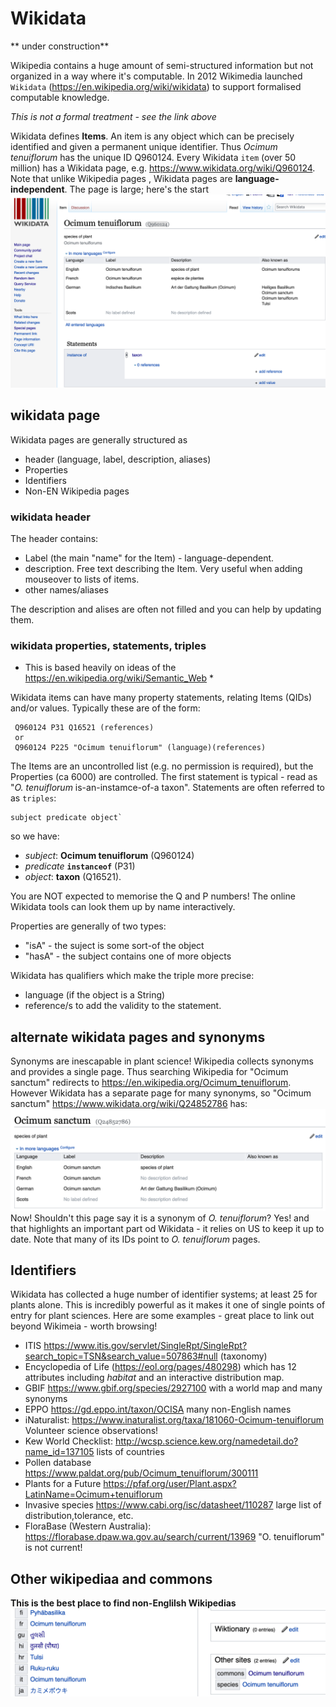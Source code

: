# Wikidata
** under construction**

Wikipedia contains a huge amount of semi-structured information but not organized in a way where it's computable. In 2012 
Wikimedia launched `Wikidata` (https://en.wikipedia.org/wiki/wikidata) to support formalised computable knowledge.

*This is not a formal treatment - see the link above*

Wikidata defines **Items**. An item is any object which can be precisely identified and given a permanent unique identifier. Thus *Ocimum tenuiflorum* has the unique ID Q960124. Every Wikidata `item` (over 50 million) has a Wikidata page, e.g.
https://www.wikidata.org/wiki/Q960124. Note that unlike Wikipedia pages , Wikidata pages are **language-independent**. The page is large; here's the start
![](wd_otenuiflorum.png)

## wikidata page

Wikidata pages are generally structured as 
 * header (language, label, description, aliases)
 * Properties
 * Identifiers
 * Non-EN Wikipedia pages 
 

### wikidata header

The header contains:
 * Label (the main "name" for the Item) - language-dependent.
 * description. Free text describing the Item. Very useful when adding mouseover to lists of items.
 * other names/aliases
 
 The description and alises are often not filled and you can help by updating them.

### wikidata properties, statements, triples
* This is based heavily on ideas of the https://en.wikipedia.org/wiki/Semantic_Web *

Wikidata items can have many property statements, relating Items (QIDs) and/or values. Typically these are of the form:
```
 Q960124 P31 Q16521 (references)
 or
 Q960124 P225 "Ocimum tenuiflorum" (language)(references)
 ```
The Items are an uncontrolled list (e.g. no permission is required), but the Properties (ca 6000) are controlled. 
The first statement is typical - read as "*O. tenuiflorum* is-an-instamce-of-a taxon". Statements are often referred to as `triples`:
```
subject predicate object`
```
so we have:
 * *subject*: **Ocimum tenuiflorum** (Q960124)
 * *predicate* **`instanceof`** (P31)
 * *object*: **taxon** (Q16521).
 
 You are NOT expected to memorise the Q and P numbers! The online Wikidata tools can look them up by name interactively.

Properties are generally of two types:
 * "isA" - the suject is some sort-of the object
 * "hasA" - the subject contains one of more objects
 
 Wikidata has qualifiers which make the triple more precise:
 * language (if the object is a String)
 * reference/s to add the validity to the statement.
 
## alternate wikidata pages and synonyms
Synonyms are inescapable in plant science! Wikipedia collects synonyms and provides a single page. Thus searching Wikipedia for "Ocimum sanctum" redirects to https://en.wikipedia.org/Ocimum_tenuiflorum. However Wikidata has a separate page for many synonyms, so "Ocimum sanctum" https://www.wikidata.org/wiki/Q24852786 has:
![](wd_osanctum.png)
Now! Shouldn't this page say it is a synonym of *O. tenuiflorum*? Yes! and that highlights an important part od Wikidata - it relies on US to keep it up to date. Note that many of its IDs point to *O. tenuiflorum* pages.

## Identifiers
Wikidata has collected a huge number of identifier systems; at least 25 for plants alone. This is incredibly powerful as it makes it one of single points of entry for plant sciences. Here are some examples - great place to link out beyond Wikimeia - worth browsing!
* ITIS https://www.itis.gov/servlet/SingleRpt/SingleRpt?search_topic=TSN&search_value=507863#null (taxonomy)
* Encyclopedia of Life (https://eol.org/pages/480298) which has 12 attributes including *habitat* and an interactive distribution map.
* GBIF https://www.gbif.org/species/2927100 with a world map and many synonyms
* EPPO https://gd.eppo.int/taxon/OCISA many non-English names
* iNaturalist: https://www.inaturalist.org/taxa/181060-Ocimum-tenuiflorum Volunteer science observations!
* Kew World Checklist: http://wcsp.science.kew.org/namedetail.do?name_id=137105 lists of countries
* Pollen database https://www.paldat.org/pub/Ocimum_tenuiflorum/300111
* Plants for a Future https://pfaf.org/user/Plant.aspx?LatinName=Ocimum+tenuiflorum
* Invasive species https://www.cabi.org/isc/datasheet/110287 large list of distribution,tolerance, etc.
* FloraBase (Western Australia): https://florabase.dpaw.wa.gov.au/search/current/13969 "O. tenuiflorum" is not current!

## Other wikipediaa and commons
**This is the best place to find non-Englilsh Wikipedias** 
![](wd_otherwp.png)





